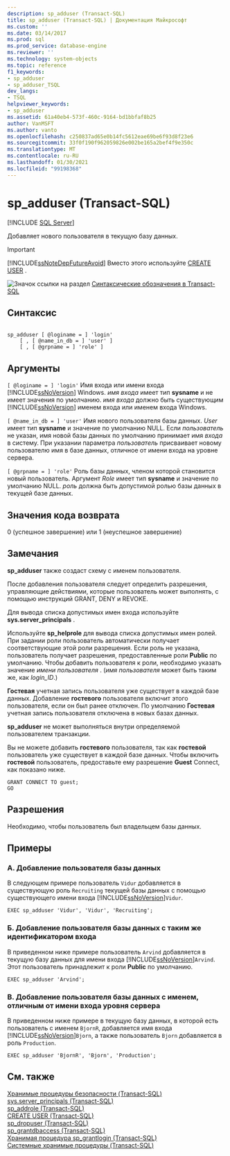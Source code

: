 ```yaml
---
description: sp_adduser (Transact-SQL)
title: sp_adduser (Transact-SQL) | Документация Майкрософт
ms.custom: ''
ms.date: 03/14/2017
ms.prod: sql
ms.prod_service: database-engine
ms.reviewer: ''
ms.technology: system-objects
ms.topic: reference
f1_keywords:
- sp_adduser
- sp_adduser_TSQL
dev_langs:
- TSQL
helpviewer_keywords:
- sp_adduser
ms.assetid: 61a40eb4-573f-460c-9164-bd1bbfaf8b25
author: VanMSFT
ms.author: vanto
ms.openlocfilehash: c250837ad65e0b14fc5612eae69be6f93d8f23e6
ms.sourcegitcommit: 33f0f190f962059826e002be165a2bef4f9e350c
ms.translationtype: MT
ms.contentlocale: ru-RU
ms.lasthandoff: 01/30/2021
ms.locfileid: "99198368"
---
```

# <a name="sp_adduser-transact-sql"></a>sp_adduser (Transact-SQL)
[!INCLUDE [SQL Server](../../includes/applies-to-version/sqlserver.md)]

  Добавляет нового пользователя в текущую базу данных.  
  
> [!IMPORTANT]  
>  [!INCLUDE[ssNoteDepFutureAvoid](../../includes/ssnotedepfutureavoid-md.md)] Вместо этого используйте [CREATE USER](../../t-sql/statements/create-user-transact-sql.md) .  
  
 ![Значок ссылки на раздел](../../database-engine/configure-windows/media/topic-link.gif "Значок ссылки на раздел") [Синтаксические обозначения в Transact-SQL](../../t-sql/language-elements/transact-sql-syntax-conventions-transact-sql.md)  
  
## <a name="syntax"></a>Синтаксис  
  
```  
  
sp_adduser [ @loginame = ] 'login'   
    [ , [ @name_in_db = ] 'user' ]   
    [ , [ @grpname = ] 'role' ]   
```  
  
## <a name="arguments"></a>Аргументы  
`[ @loginame = ] 'login'` Имя входа или имени входа [!INCLUDE[ssNoVersion](../../includes/ssnoversion-md.md)] Windows. *имя входа* имеет тип **sysname** и не имеет значения по умолчанию. *имя входа* должно быть существующим [!INCLUDE[ssNoVersion](../../includes/ssnoversion-md.md)] именем входа или именем входа Windows.  
  
`[ @name_in_db = ] 'user'` Имя нового пользователя базы данных. *User* имеет тип **sysname** и значение по умолчанию NULL. Если *пользователь* не указан, имя новой базы данных по умолчанию принимает имя *входа* в систему. При указании параметра *пользователь* присваивает новому пользователю имя в базе данных, отличное от имени входа на уровне сервера.  
  
`[ @grpname = ] 'role'` Роль базы данных, членом которой становится новый пользователь. Аргумент *Role* имеет тип **sysname** и значение по умолчанию NULL. *роль* должна быть допустимой ролью базы данных в текущей базе данных.  
  
## <a name="return-code-values"></a>Значения кода возврата  
 0 (успешное завершение) или 1 (неуспешное завершение)  
  
## <a name="remarks"></a>Замечания  
 **sp_adduser** также создаст схему с именем пользователя.  
  
 После добавления пользователя следует определить разрешения, управляющие действиями, которые пользователь может выполнять, с помощью инструкций GRANT, DENY и REVOKE.  
  
 Для вывода списка допустимых имен входа используйте **sys.server_principals** .  
  
 Используйте **sp_helprole** для вывода списка допустимых имен ролей. При задании роли пользователь автоматически получает соответствующие этой роли разрешения. Если роль не указана, пользователь получает разрешения, предоставленные роли **Public** по умолчанию. Чтобы добавить пользователя к роли, необходимо указать значение *имени пользователя* . (*имя пользователя* может быть таким же, как *login_ID*.)  
  
 **Гостевая** учетная запись пользователя уже существует в каждой базе данных. Добавление **гостевого** пользователя включит этого пользователя, если он был ранее отключен. По умолчанию **Гостевая** учетная запись пользователя отключена в новых базах данных.  
  
 **sp_adduser** не может выполняться внутри определяемой пользователем транзакции.  
  
 Вы не можете добавить **гостевого** пользователя, так как **гостевой** пользователь уже существует в каждой базе данных. Чтобы включить **гостевой** пользователь, предоставьте ему разрешение **Guest** Connect, как показано ниже.  
  
```  
GRANT CONNECT TO guest;  
GO  
```  
  
## <a name="permissions"></a>Разрешения  
 Необходимо, чтобы пользователь был владельцем базы данных.  
  
## <a name="examples"></a>Примеры  
  
### <a name="a-adding-a-database-user"></a>A. Добавление пользователя базы данных  
 В следующем примере пользователь `Vidur` добавляется в существующую роль `Recruiting` текущей базы данных с помощью существующего имени входа [!INCLUDE[ssNoVersion](../../includes/ssnoversion-md.md)]`Vidur`.  
  
```  
EXEC sp_adduser 'Vidur', 'Vidur', 'Recruiting';  
```  
  
### <a name="b-adding-a-database-user-with-the-same-login-id"></a>Б. Добавление пользователя базы данных с таким же идентификатором входа  
 В приведенном ниже примере пользователь `Arvind` добавляется в текущую базу данных для имени входа [!INCLUDE[ssNoVersion](../../includes/ssnoversion-md.md)]`Arvind`. Этот пользователь принадлежит к роли **Public** по умолчанию.  
  
```  
EXEC sp_adduser 'Arvind';  
```  
  
### <a name="c-adding-a-database-user-with-a-different-name-than-its-server-level-login"></a>В. Добавление пользователя базы данных с именем, отличным от имени входа уровня сервера  
 В приведенном ниже примере в текущую базу данных, в которой есть пользователь с именем `BjornR`, добавляется имя входа [!INCLUDE[ssNoVersion](../../includes/ssnoversion-md.md)]`Bjorn`, а также пользователь `Bjorn` добавляется в роль `Production`.  
  
```  
EXEC sp_adduser 'BjornR', 'Bjorn', 'Production';  
```  
  
## <a name="see-also"></a>См. также  
 [Хранимые процедуры безопасности (Transact-SQL)](../../relational-databases/system-stored-procedures/security-stored-procedures-transact-sql.md)   
 [sys.server_principals (Transact-SQL)](../../relational-databases/system-catalog-views/sys-server-principals-transact-sql.md)   
 [sp_addrole (Transact-SQL)](../../relational-databases/system-stored-procedures/sp-addrole-transact-sql.md)   
 [CREATE USER (Transact-SQL)](../../t-sql/statements/create-user-transact-sql.md)   
 [sp_dropuser (Transact-SQL)](../../relational-databases/system-stored-procedures/sp-dropuser-transact-sql.md)   
 [sp_grantdbaccess (Transact-SQL)](../../relational-databases/system-stored-procedures/sp-grantdbaccess-transact-sql.md)   
 [Хранимая процедура sp_grantlogin (Transact-SQL)](../../relational-databases/system-stored-procedures/sp-grantlogin-transact-sql.md)   
 [Системные хранимые процедуры (Transact-SQL)](../../relational-databases/system-stored-procedures/system-stored-procedures-transact-sql.md)  
  
  
